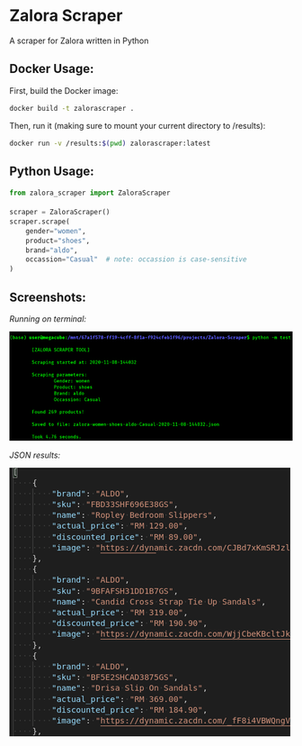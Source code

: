 # Zalora Scraper
A scraper for Zalora written in Python

## Docker Usage:

First, build the Docker image:

```bash
docker build -t zalorascraper .
```

Then, run it (making sure to mount your current directory to /results):

```bash
docker run -v /results:$(pwd) zalorascraper:latest 
```

## Python Usage:

```python
from zalora_scraper import ZaloraScraper

scraper = ZaloraScraper()
scraper.scrape(
    gender="women",
    product="shoes",
    brand="aldo",
    occassion="Casual"  # note: occassion is case-sensitive
)
```

## Screenshots:

*Running on terminal:*

<img src="screenshot.png"/>

*JSON results:*

<img src="screenshot2.png"/>